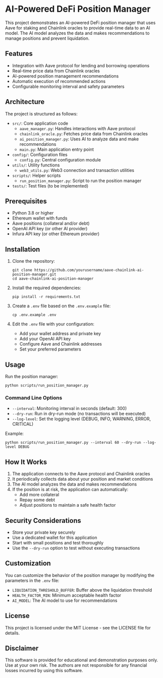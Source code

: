# AI-Powered DeFi Position Manager

This project demonstrates an AI-powered DeFi position manager that uses Aave for staking and Chainlink oracles to provide real-time data to an AI model. The AI model analyzes the data and makes recommendations to manage positions and prevent liquidation.

## Features

- Integration with Aave protocol for lending and borrowing operations
- Real-time price data from Chainlink oracles
- AI-powered position management recommendations
- Automatic execution of recommended actions
- Configurable monitoring interval and safety parameters

## Architecture

The project is structured as follows:

- `src/`: Core application code
  - `aave_manager.py`: Handles interactions with Aave protocol
  - `chainlink_oracle.py`: Fetches price data from Chainlink oracles
  - `ai_position_manager.py`: Uses AI to analyze data and make recommendations
  - `main.py`: Main application entry point
- `config/`: Configuration files
  - `config.py`: Central configuration module
- `utils/`: Utility functions
  - `web3_utils.py`: Web3 connection and transaction utilities
- `scripts/`: Helper scripts
  - `run_position_manager.py`: Script to run the position manager
- `tests/`: Test files (to be implemented)

## Prerequisites

- Python 3.8 or higher
- Ethereum wallet with funds
- Aave positions (collateral and/or debt)
- OpenAI API key (or other AI provider)
- Infura API key (or other Ethereum provider)

## Installation

1. Clone the repository:
   ```
   git clone https://github.com/yourusername/aave-chainlink-ai-position-manager.git
   cd aave-chainlink-ai-position-manager
   ```

2. Install the required dependencies:
   ```
   pip install -r requirements.txt
   ```

3. Create a `.env` file based on the `.env.example` file:
   ```
   cp .env.example .env
   ```

4. Edit the `.env` file with your configuration:
   - Add your wallet address and private key
   - Add your OpenAI API key
   - Configure Aave and Chainlink addresses
   - Set your preferred parameters

## Usage

Run the position manager:

```
python scripts/run_position_manager.py
```

### Command Line Options

- `--interval`: Monitoring interval in seconds (default: 300)
- `--dry-run`: Run in dry-run mode (no transactions will be executed)
- `--log-level`: Set the logging level (DEBUG, INFO, WARNING, ERROR, CRITICAL)

Example:

```
python scripts/run_position_manager.py --interval 60 --dry-run --log-level DEBUG
```

## How It Works

1. The application connects to the Aave protocol and Chainlink oracles
2. It periodically collects data about your position and market conditions
3. The AI model analyzes the data and makes recommendations
4. If the position is at risk, the application can automatically:
   - Add more collateral
   - Repay some debt
   - Adjust positions to maintain a safe health factor

## Security Considerations

- Store your private key securely
- Use a dedicated wallet for this application
- Start with small positions and test thoroughly
- Use the `--dry-run` option to test without executing transactions

## Customization

You can customize the behavior of the position manager by modifying the parameters in the `.env` file:

- `LIQUIDATION_THRESHOLD_BUFFER`: Buffer above the liquidation threshold
- `HEALTH_FACTOR_MIN`: Minimum acceptable health factor
- `AI_MODEL`: The AI model to use for recommendations

## License

This project is licensed under the MIT License - see the LICENSE file for details.

## Disclaimer

This software is provided for educational and demonstration purposes only. Use at your own risk. The authors are not responsible for any financial losses incurred by using this software.
